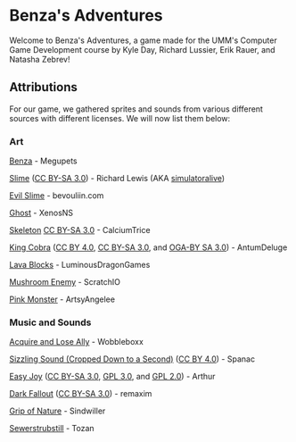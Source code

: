 # Benza's Adventures

Welcome to Benza's Adventures, a game made for the UMM's Computer Game Development course by Kyle Day, Richard Lussier, Erik Rauer, and Natasha Zebrev!

## Attributions

For our game, we gathered sprites and sounds from various different sources with different licenses. We will now list them below:

### Art
[Benza](https://www.megupets.com/assets/benza/) - Megupets

[Slime](https://opengameart.org/content/jiggling-slime) ([CC BY-SA 3.0](https://creativecommons.org/licenses/by-sa/3.0/)) - Richard Lewis (AKA [simulatoralive](https://simulatoralive.itch.io/bigblockengine)) 

[Evil Slime](https://opengameart.org/content/grumpy-land-monster-sprite-sheets) - bevouliin.com

[Ghost](https://opengameart.org/content/animated-blue-ghost) - XenosNS

[Skeleton](https://opengameart.org/content/animated-skeleton) [CC BY-SA 3.0](https://creativecommons.org/licenses/by-sa/3.0/) - CalciumTrice

[King Cobra](https://opengameart.org/content/king-cobra) ([CC BY 4.0](https://creativecommons.org/licenses/by/4.0/), [CC BY-SA 3.0](https://creativecommons.org/licenses/by-sa/3.0/), and [OGA-BY SA 3.0](https://opengameart.org/content/oga-by-30-faq)) - AntumDeluge

[Lava Blocks](https://opengameart.org/content/2-seamless-lava-tiles) - LuminousDragonGames

[Mushroom Enemy](https://opengameart.org/content/animated-mushroom-monster-pixel-art) - ScratchIO

[Pink Monster](https://opengameart.org/content/pink-monster-animation) - ArtsyAngelee

### Music and Sounds

[Acquire and Lose Ally](https://opengameart.org/content/level-up-power-up-coin-get-13-sounds) - Wobbleboxx

[Sizzling Sound (Cropped Down to a Second)](https://www.freesoundslibrary.com/sizzling-sound-effect/) ([CC BY 4.0](https://creativecommons.org/licenses/by/4.0/)) - Spanac

[Easy Joy](https://opengameart.org/content/easy-joy) ([CC BY-SA 3.0](https://creativecommons.org/licenses/by-sa/3.0/), [GPL 3.0](https://www.gnu.org/licenses/old-licenses/gpl-3.0.html), and [GPL 2.0](https://www.gnu.org/licenses/old-licenses/gpl-2.0.html)) - Arthur

[Dark Fallout](https://opengameart.org/content/dark-fallout) ([CC BY-SA 3.0](https://creativecommons.org/licenses/by-sa/3.0/)) - remaxim

[Grip of Nature](https://opengameart.org/content/grip-nature) - Sindwiller

[Sewerstrubstill](https://opengameart.org/content/sewerstrubstill) - Tozan
